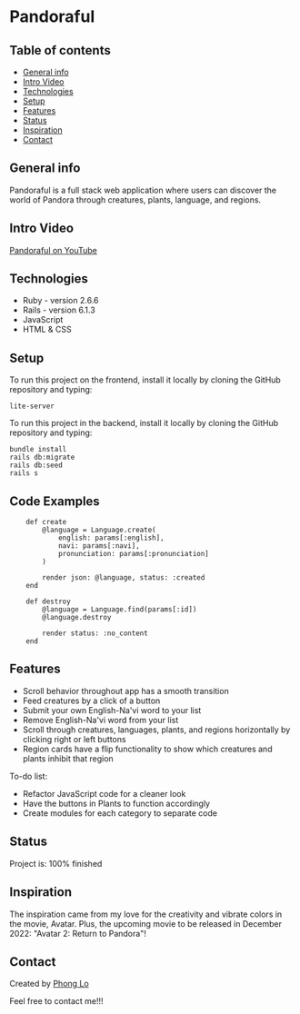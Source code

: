 # Pandoraful

## Table of contents
* [General info](#general-info)
* [Intro Video](#intro-video)
* [Technologies](#technologies)
* [Setup](#setup)
* [Features](#features)
* [Status](#status)
* [Inspiration](#inspiration)
* [Contact](#contact)

## General info
Pandoraful is a full stack web application where users can discover the world of Pandora through creatures, plants, language, and regions.

## Intro Video
[Pandoraful on YouTube](https://www.youtube.com/watch?v=FCi1hzqJhkg)

## Technologies
* Ruby - version 2.6.6
* Rails - version 6.1.3
* JavaScript
* HTML & CSS

## Setup
To run this project on the frontend, install it locally by cloning the GitHub repository and typing:
```
lite-server
```

To run this project in the backend, install it locally by cloning the GitHub repository and typing:
```
bundle install
rails db:migrate
rails db:seed
rails s
```

## Code Examples
```Rails
    def create 
        @language = Language.create(
            english: params[:english],
            navi: params[:navi],
            pronunciation: params[:pronunciation]
        )

        render json: @language, status: :created
    end

    def destroy 
        @language = Language.find(params[:id])
        @language.destroy 

        render status: :no_content
    end
```

## Features
* Scroll behavior throughout app has a smooth transition
* Feed creatures by a click of a button
* Submit your own English-Na'vi word to your list
* Remove English-Na'vi word from your list
* Scroll through creatures, languages, plants, and regions horizontally by clicking right or left buttons
* Region cards have a flip functionality to show which creatures and plants inhibit that region

To-do list:
* Refactor JavaScript code for a cleaner look
* Have the buttons in Plants to function accordingly
* Create modules for each category to separate code

## Status
Project is: 100% finished

## Inspiration
The inspiration came from my love for the creativity and vibrate colors in the movie, Avatar. Plus, the upcoming movie to be released in December 2022: "Avatar 2: Return to Pandora"!

## Contact
Created by [Phong Lo](https://www.linkedin.com/in/phong-lo)

Feel free to contact me!!!
